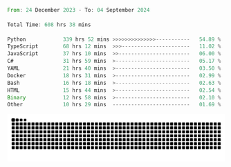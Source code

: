 <!--START_SECTION:waka-->

```rust
From: 24 December 2023 - To: 04 September 2024

Total Time: 608 hrs 38 mins

Python            339 hrs 52 mins >>>>>>>>>>>>>>-----------   54.89 %
TypeScript        68 hrs 12 mins  >>>----------------------   11.02 %
JavaScript        37 hrs 10 mins  >>-----------------------   06.00 %
C#                31 hrs 59 mins  >------------------------   05.17 %
YAML              21 hrs 40 mins  >------------------------   03.50 %
Docker            18 hrs 31 mins  >------------------------   02.99 %
Bash              16 hrs 18 mins  >------------------------   02.63 %
HTML              15 hrs 44 mins  >------------------------   02.54 %
Binary            12 hrs 58 mins  >------------------------   02.10 %
Other             10 hrs 29 mins  -------------------------   01.69 %
```

<!--END_SECTION:waka-->


<picture>
  <source media="(prefers-color-scheme: dark)" srcset="https://raw.githubusercontent.com/jeerawut97/jeerawut97/output/github-contribution-grid-snake.svg">
  <img alt="github contribution grid snake animation" src="https://raw.githubusercontent.com/jeerawut97/jeerawut97/output/github-contribution-grid-snake.svg">
</picture>
